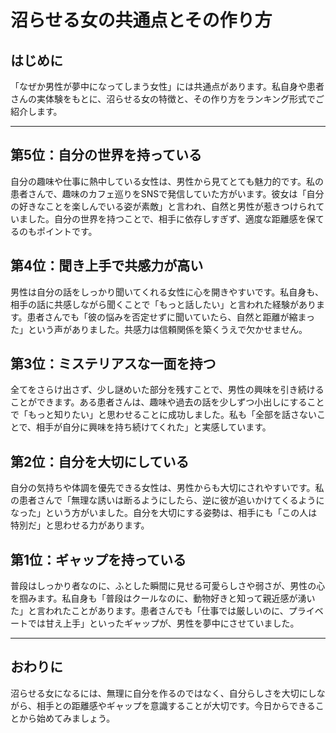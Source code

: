 # 沼らせる女の共通点とその作り方

## はじめに

「なぜか男性が夢中になってしまう女性」には共通点があります。私自身や患者さんの実体験をもとに、沼らせる女の特徴と、その作り方をランキング形式でご紹介します。

---

## 第5位：自分の世界を持っている

自分の趣味や仕事に熱中している女性は、男性から見てとても魅力的です。私の患者さんで、趣味のカフェ巡りをSNSで発信していた方がいます。彼女は「自分の好きなことを楽しんでいる姿が素敵」と言われ、自然と男性が惹きつけられていました。自分の世界を持つことで、相手に依存しすぎず、適度な距離感を保てるのもポイントです。

## 第4位：聞き上手で共感力が高い

男性は自分の話をしっかり聞いてくれる女性に心を開きやすいです。私自身も、相手の話に共感しながら聞くことで「もっと話したい」と言われた経験があります。患者さんでも「彼の悩みを否定せずに聞いていたら、自然と距離が縮まった」という声がありました。共感力は信頼関係を築くうえで欠かせません。

## 第3位：ミステリアスな一面を持つ

全てをさらけ出さず、少し謎めいた部分を残すことで、男性の興味を引き続けることができます。ある患者さんは、趣味や過去の話を少しずつ小出しにすることで「もっと知りたい」と思わせることに成功しました。私も「全部を話さないことで、相手が自分に興味を持ち続けてくれた」と実感しています。

## 第2位：自分を大切にしている

自分の気持ちや体調を優先できる女性は、男性からも大切にされやすいです。私の患者さんで「無理な誘いは断るようにしたら、逆に彼が追いかけてくるようになった」という方がいました。自分を大切にする姿勢は、相手にも「この人は特別だ」と思わせる力があります。

## 第1位：ギャップを持っている

普段はしっかり者なのに、ふとした瞬間に見せる可愛らしさや弱さが、男性の心を掴みます。私自身も「普段はクールなのに、動物好きと知って親近感が湧いた」と言われたことがあります。患者さんでも「仕事では厳しいのに、プライベートでは甘え上手」といったギャップが、男性を夢中にさせていました。

---

## おわりに

沼らせる女になるには、無理に自分を作るのではなく、自分らしさを大切にしながら、相手との距離感やギャップを意識することが大切です。今日からできることから始めてみましょう。

